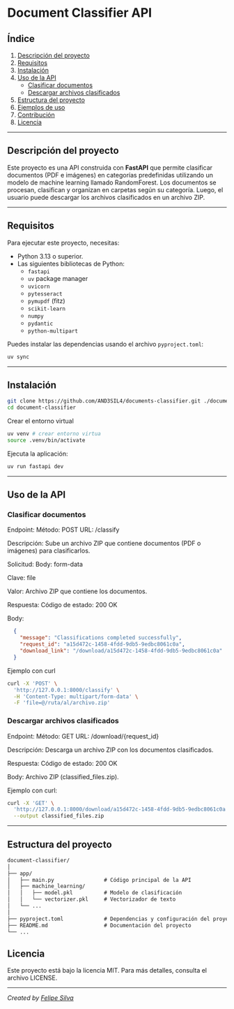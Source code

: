 # Document Classifier API

## Índice
1. [Descripción del proyecto](#descripción-del-proyecto)
2. [Requisitos](#requisitos)
3. [Instalación](#instalación)
4. [Uso de la API](#uso-de-la-api)
   - [Clasificar documentos](#clasificar-documentos)
   - [Descargar archivos clasificados](#descargar-archivos-clasificados)
5. [Estructura del proyecto](#estructura-del-proyecto)
6. [Ejemplos de uso](#ejemplos-de-uso)
7. [Contribución](#contribución)
8. [Licencia](#licencia)

---

## Descripción del proyecto

Este proyecto es una API construida con **FastAPI** que permite clasificar documentos (PDF e imágenes) en categorías predefinidas utilizando un modelo de machine learning llamado RandomForest. Los documentos se procesan, clasifican y organizan en carpetas según su categoría. Luego, el usuario puede descargar los archivos clasificados en un archivo ZIP.

---

## Requisitos

Para ejecutar este proyecto, necesitas:

- Python 3.13 o superior.
- Las siguientes bibliotecas de Python:
  - `fastapi`
  - `uv` package manager
  - `uvicorn`
  - `pytesseract`
  - `pymupdf` (fitz)
  - `scikit-learn`
  - `numpy`
  - `pydantic`
  - `python-multipart`

Puedes instalar las dependencias usando el archivo `pyproject.toml`:

```bash
uv sync
```

---

## Instalación

```bash
git clone https://github.com/AND3SIL4/documents-classifier.git ./document-classifier
cd document-classifier
```

Crear el entorno virtual

```bash
uv venv # crear entorno virtua
source .venv/bin/activate
```

Ejecuta la aplicación:

```bash
uv run fastapi dev
```

---

## Uso de la API

### Clasificar documentos
Endpoint:
Método: POST
URL: /classify

Descripción: Sube un archivo ZIP que contiene documentos (PDF o imágenes) para clasificarlos.

Solicitud:
Body: form-data

Clave: file

Valor: Archivo ZIP que contiene los documentos.

Respuesta:
Código de estado: 200 OK

Body:

```json
  {
    "message": "Classifications completed successfully",
    "request_id": "a15d472c-1458-4fdd-9db5-9edbc8061c0a",
    "download_link": "/download/a15d472c-1458-4fdd-9db5-9edbc8061c0a"
  }
```

Ejemplo con curl

```bash
curl -X 'POST' \
  'http://127.0.0.1:8000/classify' \
  -H 'Content-Type: multipart/form-data' \
  -F 'file=@/ruta/al/archivo.zip'
```

### Descargar archivos clasificados
Endpoint:
Método: GET
URL: /download/{request_id}

Descripción: Descarga un archivo ZIP con los documentos clasificados.

Respuesta:
Código de estado: 200 OK

Body: Archivo ZIP (classified_files.zip).

Ejemplo con curl:
```bash
curl -X 'GET' \
  'http://127.0.0.1:8000/download/a15d472c-1458-4fdd-9db5-9edbc8061c0a' \
  --output classified_files.zip
```

---

## Estructura del proyecto

```txt
document-classifier/
│
├── app/
│   ├── main.py                # Código principal de la API
│   ├── machine_learning/
│   │   ├── model.pkl          # Modelo de clasificación
│   │   └── vectorizer.pkl     # Vectorizador de texto
│   └── ...
│
├── pyproject.toml             # Dependencias y configuración del proyecto
├── README.md                  # Documentación del proyecto
└── ...
```

## Licencia
Este proyecto está bajo la licencia MIT. Para más detalles, consulta el archivo LICENSE.

---

*Created by [Felipe Silva](https://github.com/and3sil4)*
